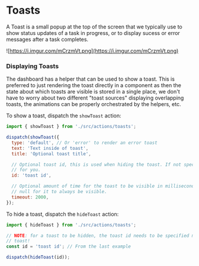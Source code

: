 # Toasts

A Toast is a small popup at the top of the screen that we typically use to show status updates of a
task in progress, or to display sucess or error messages after a task completes.

![https://i.imgur.com/mCrzmVt.png](https://i.imgur.com/mCrzmVt.png)

### Displaying Toasts
The dashboard has a helper that can be used to show a toast. This is preferred to just rendering the
toast directly in a component as then the state about which toasts are visible is stored in a single
place, we don't have to worry about two different "toast sources" displaying overlapping toasts, the
animations can be properly orchestrated by the helpers, etc.

To show a toast, dispatch the `showToast` action:
```javascript
import { showToast } from './src/actions/toasts';

dispatch(showToast({
  type: 'default', // Or 'error' to render an error toast
  text: 'Text inside of toast',
  title: 'Optional toast title',

  // Optional toast id, this is used when hiding the toast. If not specified, a uuid is generated
  // for you.
  id: 'toast id',

  // Optional amount of time for the toast to be visible in milliseconds before it is dismissed, or
  // null for it to always be visible.
  timeout: 2000,
});
```

To hide a toast, dispatch the `hideToast` action:
```javascript
import { hideToast } from './src/actions/toasts';

// NOTE: for a toast to be hidden, the toast id needs to be specified manually when showing the
// toast!
const id = 'toast id'; // From the last example

dispatch(hideToast(id));
```
